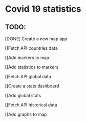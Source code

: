 # Covid 19 statistics

## TODO:

[DONE] Create a new map app

[]Fetch API countries data

[]Add markers to map

[]Add statistics to markers

[]Fetch API global data

[]Create a stats dashboard

[]Add global stats

[]Fetch API historical data

[]Add graphs to map